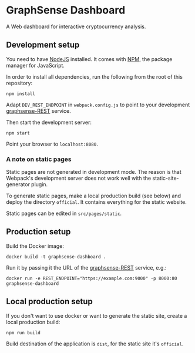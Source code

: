 # GraphSense Dashboard

A Web dashboard for interactive cryptocurrency analysis.

## Development setup

You need to have [NodeJS][nodejs] installed. It comes with [NPM][npm],
the package manager for JavaScript.

In order to install all dependencies, run the following from the root of this repository:

    npm install

Adapt `DEV_REST_ENDPOINT` in `webpack.config.js` to point to your development
[graphsense-REST][graphsense-rest] service.

Then start the development server:

    npm start

Point your browser to `localhost:8080`.

### A note on static pages

Static pages are not generated in development mode. The reason is that
Webpack's development server does not work well with the static-site-generator
plugin.

To generate static pages, make a local production build (see below) and deploy the directory `official`. It contains everything for the static website.

Static pages can be edited in `src/pages/static`.

## Production setup

Build the Docker image:

    docker build -t graphsense-dashboard .

Run it by passing it the URL of the [graphsense-REST][graphsense-rest]
service, e.g.: 

    docker run -e REST_ENDPOINT="https://example.com:9000" -p 8000:80 graphsense-dashboard

## Local production setup

If you don't want to use docker or want to generate the static site, create a local production build: 

    npm run build

Build destination of the application is `dist`, for the static site it's `official`.

[nodejs]: https://nodejs.org
[npm]: https://www.npmjs.com
[graphsense-rest]: https://github.com/graphsense/graphsense-rest
